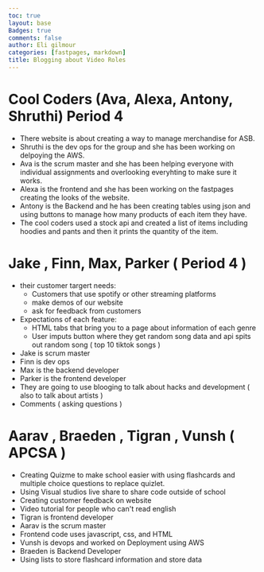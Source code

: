 ```yaml
---
toc: true
layout: base
Badges: true
comments: false
author: Eli gilmour
categories: [fastpages, markdown]
title: Blogging about Video Roles
---
```


# Cool Coders (Ava, Alexa, Antony, Shruthi) Period 4
- There website is about creating a way to manage merchandise for ASB.
- Shruthi is the dev ops for the group and she has been working on delpoying the AWS.
- Ava is the scrum master and she has been helping everyone with individual assignments and overlooking everyhting to make sure it works.
- Alexa is the frontend and she has been working on the fastpages creating the looks of the website.
- Antony is the Backend and he has been creating tables using json and using buttons to manage how many products of each item they have.
- The cool coders used a stock api and created a list of items including hoodies and pants and then it prints the quantity of the item.

# Jake , Finn, Max, Parker ( Period 4 )
- their customer targert needs: 
  - Customers that use spotify or other streaming platforms
  - make demos of our website
  - ask for feedback from customers
- Expectations of each feature: 
  - HTML tabs that bring you to a page about information of each genre
  - User imputs button where they get random song data and api spits out random song ( top 10 tiktok songs )
- Jake is scrum master
- Finn is dev ops 
- Max is the backend developer 
- Parker is the frontend developer 
- They are going to use blooging to talk about hacks and development ( also to talk about artists )
- Comments ( asking questions )

#  Aarav , Braeden , Tigran , Vunsh ( APCSA )
- Creating Quizme to make school easier with using flashcards and multiple choice questions to replace quizlet.
- Using Visual studios live share to share code outside of school
- Creating customer feedback on website 
- Video tutorial for people who can't read english
- Tigran is frontend developer
- Aarav is the scrum master
- Frontend code uses javascript, css, and HTML
- Vunsh is devops and worked on Deployment using AWS
- Braeden is Backend Developer
- Using lists to store flashcard information and store data

